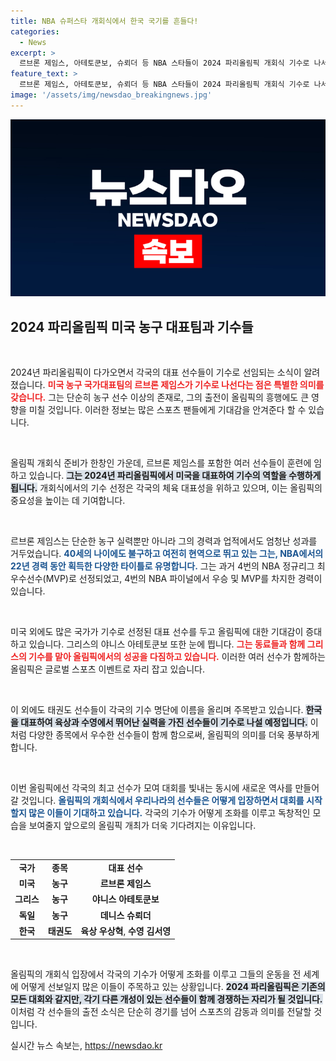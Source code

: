```yaml
---
title: NBA 슈퍼스타 개회식에서 한국 국기를 흔들다!
categories:
  - News
excerpt: >
  르브론 제임스, 아테토쿤보, 슈뢰더 등 NBA 스타들이 2024 파리올림픽 개회식 기수로 나서며 화제를 모은다. 한국은 육상 우상혁과 수영 김서영으로 48번째로 입장한다. 태권도 선수들도 다수 포함되어 더욱 이목을 끌고 있다.
feature_text: >
  르브론 제임스, 아테토쿤보, 슈뢰더 등 NBA 스타들이 2024 파리올림픽 개회식 기수로 나서며 화제를 모은다. 한국은 육상 우상혁과 수영 김서영으로 48번째로 입장한다. 태권도 선수들도 다수 포함되어 더욱 이목을 끌고 있다.
image: '/assets/img/newsdao_breakingnews.jpg'
---
```


<p><img src="/assets/img/newsdao_breakingnews.jpg" alt="ontimetimes 속보" /></p>

<h2 data-ke-size="size26">2024 파리올림픽 미국 농구 대표팀과 기수들</h2>

<p data-ke-size="size16">&nbsp;</p>

<p>2024년 파리올림픽이 다가오면서 각국의 대표 선수들이 기수로 선임되는 소식이 알려졌습니다. <b><span style="color: #ee2323;">미국 농구 국가대표팀의 르브론 제임스가 기수로 나선다는 점은 특별한 의미를 갖습니다.</span></b>  그는 단순히 농구 선수 이상의 존재로, 그의 출전이 올림픽의 흥행에도 큰 영향을 미칠 것입니다. 이러한 정보는 많은 스포츠 팬들에게 기대감을 안겨준다 할 수 있습니다.</p>

<p data-ke-size="size16">&nbsp;</p>

<p>올림픽 개회식 준비가 한창인 가운데, 르브론 제임스를 포함한 여러 선수들이 훈련에 임하고 있습니다. <b><span style="background-color: #21538527;">그는 2024년 파리올림픽에서 미국을 대표하여 기수의 역할을 수행하게 됩니다.</span></b> 개회식에서의 기수 선정은 각국의 체육 대표성을 위하고 있으며, 이는 올림픽의 중요성을 높이는 데 기여합니다. </p>

<p data-ke-size="size16">&nbsp;</p>

<p>르브론 제임스는 단순한 농구 실력뿐만 아니라 그의 경력과 업적에서도 엄청난 성과를 거두었습니다. <b><span style="color: #1a5490;">40세의 나이에도 불구하고 여전히 현역으로 뛰고 있는 그는, NBA에서의 22년 경력 동안 획득한 다양한 타이틀로 유명합니다.</span></b> 그는 과거 4번의 NBA 정규리그 최우수선수(MVP)로 선정되었고, 4번의 NBA 파이널에서 우승 및 MVP를 차지한 경력이 있습니다. </p>

<p data-ke-size="size16">&nbsp;</p>

<p>미국 외에도 많은 국가가 기수로 선정된 대표 선수를 두고 올림픽에 대한 기대감이 증대하고 있습니다. 그리스의 야니스 아테토쿤보 또한 눈에 띕니다. <b><span style="color: #ee2323;">그는 동료들과 함께 그리스의 기수를 맡아 올림픽에서의 성공을 다짐하고 있습니다.</span></b> 이러한 여러 선수가 함께하는 올림픽은 글로벌 스포츠 이벤트로 자리 잡고 있습니다.</p>

<p data-ke-size="size16">&nbsp;</p>

<p>이 외에도 태권도 선수들이 각국의 기수 명단에 이름을 올리며 주목받고 있습니다. <b><span style="background-color: #21538527;">한국을 대표하여 육상과 수영에서 뛰어난 실력을 가진 선수들이 기수로 나설 예정입니다.</span></b> 이처럼 다양한 종목에서 우수한 선수들이 함께 함으로써, 올림픽의 의미를 더욱 풍부하게 합니다.</p>

<p data-ke-size="size16">&nbsp;</p>

<p>이번 올림픽에선 각국의 최고 선수가 모여 대회를 빛내는 동시에 새로운 역사를 만들어 갈 것입니다. <b><span style="color: #1a5490;">올림픽의 개회식에서 우리나라의 선수들은 어떻게 입장하면서 대회를 시작할지 많은 이들이 기대하고 있습니다.</span></b> 각국의 기수가 어떻게 조화를 이루고 독창적인 모습을 보여줄지 앞으로의 올림픽 개최가 더욱 기다려지는 이유입니다.</p>

<p data-ke-size="size16">&nbsp;</p>

<table>
<tr>
<td style="text-align: center; height: 17px;"><b>국가</b></td>
<td style="text-align: center; height: 17px;"><b>종목</b></td>
<td style="text-align: center; height: 17px;"><b>대표 선수</b></td>
</tr>
<tr>
<td style="text-align: center; height: 17px;"><b>미국</b></td>
<td style="text-align: center; height: 17px;"><b>농구</b></td>
<td style="text-align: center; height: 17px;"><b>르브론 제임스</b></td>
</tr>
<tr>
<td style="text-align: center; height: 17px;"><b>그리스</b></td>
<td style="text-align: center; height: 17px;"><b>농구</b></td>
<td style="text-align: center; height: 17px;"><b>야니스 아테토쿤보</b></td>
</tr>
<tr>
<td style="text-align: center; height: 17px;"><b>독일</b></td>
<td style="text-align: center; height: 17px;"><b>농구</b></td>
<td style="text-align: center; height: 17px;"><b>데니스 슈뢰더</b></td>
</tr>
<tr>
<td style="text-align: center; height: 17px;"><b>한국</b></td>
<td style="text-align: center; height: 17px;"><b>태권도</b></td>
<td style="text-align: center; height: 17px;"><b>육상 우상혁</b>, <b>수영 김서영</b></td>
</tr>
</table>

<p data-ke-size="size16">&nbsp;</p>

<p>올림픽의 개회식 입장에서 각국의 기수가 어떻게 조화를 이루고 그들의 운동을 전 세계에 어떻게 선보일지 많은 이들이 주목하고 있는 상황입니다. <b><span style="background-color: #21538527;">2024 파리올림픽은 기존의 모든 대회와 같지만, 각기 다른 개성이 있는 선수들이 함께 경쟁하는 자리가 될 것입니다.</span></b> 이처럼 각 선수들의 출전 소식은 단순히 경기를 넘어 스포츠의 감동과 의미를 전달할 것입니다.</p>
실시간 뉴스 속보는, <a href="https://newsdao.kr" rel="dofollow">https://newsdao.kr</a>


